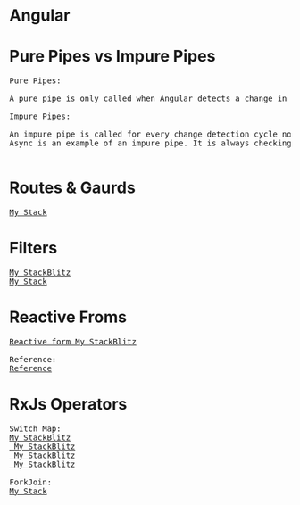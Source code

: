 # Angular

# Pure Pipes vs Impure Pipes
<pre>
Pure Pipes:

A pure pipe is only called when Angular detects a change in the value or the parameters passed to a pipe.

Impure Pipes:

An impure pipe is called for every change detection cycle no matter whether the value or parameter(s) changes.
Async is an example of an impure pipe. It is always checking for new input data. Pure will be true if not specified. The pure property tells Angular whether or not the value should be recomputed when its input changes.

</pre>
# Routes & Gaurds
<pre>
<a target='_blank' href='https://stackblitz.com/edit/angular-empty-project-p8212j?file=app%2Fapp.module.ts,app%2Fapp.component.html,app%2Fapp.component.ts,app%2Fapp.component.css,app%2Fpagenotfound%2Fpagenotfound.component.html,app%2Fauth.guard.ts,app%2Fproducts%2Fproducts.component.ts'>My Stack</a>
</pre>
# Filters
<pre>
<a target='_blank' href='https://stackblitz.com/edit/angular-empty-project-fv3fxk?file=app%2Fapp.component.html,app%2Fapp.component.ts,app%2Fapp.module.ts,app%2Ffilter-fruits.pipe.ts,app%2Fmaster.service.ts'>My StackBlitz</a>
<a target='_blank' href='https://stackblitz.com/edit/angular-ivy-yumqp5?file=src%2Fapp%2Fapp.component.ts,src%2Fapp%2Fapp.component.html,src%2Fapp%2Fapp.module.ts,src%2Fapp%2Ffilter.pipe.ts,src%2Fapp%2Fjson.service.ts'>My Stack</a>
</pre>
# Reactive Froms
<pre>
<a target='_blank' href='https://stackblitz.com/edit/angular-hello-world-cpzlgd?file=app%2Fapp.component.html,app%2Fapp.module.ts,app%2Fapp.component.ts'>Reactive form My StackBlitz</a>

Reference:
<a target='_blank' href='https://jasonwatmore.com/post/2022/12/23/angular-14-dynamic-reactive-forms-example#:~:text=Dynamic%20Reactive%20Forms%20Component&text=The%20dynamic%20form%20FormGroup%20contains,directive%20formControlName%3D%22numberOfTickets%22%20.'>Reference</a>
</pre>
# RxJs Operators
<pre>
Switch Map:
<a target='_blank' href='https://stackblitz.com/edit/angular-rxjs-switchmap-merge-results-multiple-http-requests?file=src%2Fapp%2Fapp.component.ts
'>My StackBlitz</a>  
<a target='_blank' href='https://stackblitz.com/edit/angular-ivy-yumqp5?file=src%2Fapp%2Fapp.component.ts,src%2Fapp%2Fapp.component.html'> My StackBlitz</a>  
<a target='_blank' href='https://stackblitz.com/edit/my-rxjs-switchmap?file=src%2Fapp%2Fapp.component.ts,src%2Fapp%2Fapp.module.ts'> My StackBlitz</a> 
<a target='_blank' href='https://stackblitz.com/edit/angular-rxjs-switchmap-merge-results-multiple-htt-bfrmd4?file=src%2Fapp%2Fapp.component.ts
'> My StackBlitz</a>  

ForkJoin:
<a target='_blank' href='https://stackblitz.com/edit/rxjs-concat-forkjoin-ax4tvk?file=index.ts'>My Stack</a>
</pre>

